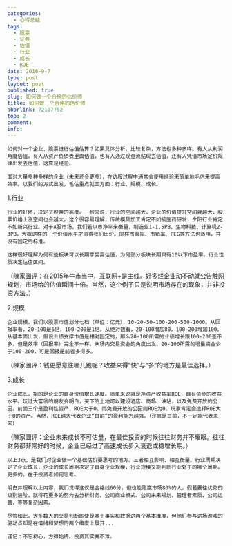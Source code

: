 ```yaml
---
categories:
  - 心得总结
tags:
  - 股票
  - 证券
  - 估值
  - 行业
  - 成长
  - ROE
date: 2016-9-7
type: post
layout: post
published: true
slug: 如何做一个合格的估价师
title: 如何做一个合格的估价师
abbrlink: 72107752
top: 2
comment:
info:
---
```

    如何对一个企业、股票进行估值估算？如果具体分析，比较复杂，方法也多种多样。有人从利润角度估值，有人从资产负债表里面估值，也有人通过现金流贴现去估值，还有人凭借市场定价规律出发去估值，这算是经验。 

    面对大量多种多样的企业（未来还会更多），在选股过程中通常会使用经验来简单地毛估来提高效率。以我们的方式出发，毛估重点就三方面：行业、规模、成长。 

1.行业 

    行业的好坏，决定了股票的高度。一般来说，行业的空间越大，企业的价值提升空间就越大，股票价格上涨空间也会越大。这个很容易理解，传统模具加工肯定不如搞医药研发，夕阳行业肯定不如新兴行业。对于A股市场，我们若以市净率来衡量，制造业1-1.5PB，生物科技、计算机2-3PB，大概这样的一个价值水平才值得我们出价。同样市盈率、市销率、PEG等方法也适用，并没有固定的标准。 

    这样很好理解为何有些板块可以长期享受高估值，为何部分板块长期只有10以下市盈率。行业性质决定估值区间。 

（陳家圖评：在2015年牛市当中，互联网+是主线。好多烂企业动不动就公告触网规划，市场给的估值瞬间十倍。当然，这个例子只是说明市场存在的现象，并非投资方法。）

2.规模 

    企业规模，我们以股票市值划分七档（单位：亿元），10-20-50-100-200-500-1000。从回报率看，20-100是5倍，100-200是1倍。从绝对数看，20-100增加80，100-200增加100。从基本面出发，假设业绩支撑市值是相对固定的，那么20-100所需的业绩增长跟100-200差不多，但是效率（回报率）完全不一样。从场内交易资金的角度出发，20-100所需的增量资金少于100-200，可是回报是前者多得多。 

（陳家圖评：钱更愿意往哪儿跑呢？收益来得“快”与“多”的地方是最佳选择。） 

3.成长 

    企业成长，指的是企业的自身价值增长速度。简单来说就是净资产收益率ROE，自有资金的收益水平。玩过大富翁的朋友会明白，买下的土地可以建设酒店、商场、油站，以及免费开放的公园。前面三个是盈利性资产，ROE大于0。而免费开放的公园则ROE为0。玩家肯定会选择ROE大于0的资产。当然，ROE越大代表企业“目前”的盈利能力越强。（注意是目前，不一定能代表未来） 

（陳家圖评：企业未来成长不可估量，在最佳投资的时候往往财务并不耀眼。往往财务都非常好的时候，企业已经过了高速成长步入衰退或稳增长期。）

    以上3点，是我们对企业做一个基础估价要思考的地方。三者相互影响、相互衡量。行业周期决定了企业成长，企业的成长周期决定了自身企业规模，行业规模又能判断行业处于的哪个周期。更多的，在于投资者如何思考。 

    明白并理解以上内容，我们觉得这仅是合格线60分，但也能跑赢市场80%的人。假若要往优秀的级别进阶，就得花更多的努力去分析财务、公司商业模式、公司未来规划、管理者素质、公司运营，等等复杂因素。 

    尽管如此，大多数人的交易判断即使是基于事实和数据这两个基本维度，但他们参与这场游戏的驱动点却是在情绪和梦想的两个维度上展开... 

    谨记：不忘初心，方得始终。投资其实并不难。
